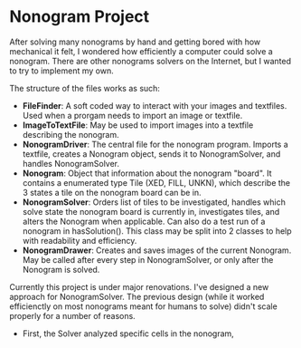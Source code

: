 # Nonogram Project
After solving many nonograms by hand and getting bored with how mechanical it felt, I wondered how efficiently a computer could solve a nonogram. There are other nonograms solvers on the Internet, but I wanted to try to implement my own.

The structure of the files works as such:
- <b>FileFinder</b>: A soft coded way to interact with your images and textfiles. Used when a prorgam needs to import an image or textfile.
- <b>ImageToTextFile</b>: May be used to import images into a textfile describing the nonogram.
- <b>NonogramDriver</b>: The central file for the nonogram program. Imports a textfile, creates a Nonogram object, sends it to NonogramSolver, and handles NonogramSolver.
- <b>Nonogram</b>: Object that information about the nonogram "board". It contains a enumerated type Tile (XED, FILL, UNKN), which describe the 3 states a tile on the nonogram board can be in.
- <b>NonogramSolver</b>: Orders list of tiles to be investigated, handles which solve state the nonogram board is currently in, investigates tiles, and alters the Nonogram when applicable. Can also do a test run of a nonogram in hasSolution(). This class may be split into 2 classes to help with readability and efficiency.
- <b>NonogramDrawer</b>: Creates and saves images of the current Nonogram. May be called after every step in NonogramSolver, or only after the Nonogram is solved.

Currently this project is under major renovations. I've designed a new approach for NonogramSolver. The previous design (while it worked efficienctly on most nonograms meant for humans to solve) didn't scale properly for a number of reasons.
<ul>
  <li>First, the Solver analyzed specific cells in the nonogram, </li>
</ul>

